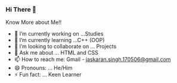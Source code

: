 ### Hi There 👋

<!--
**JaskaranSingh17/JaskaranSingh17** is a ✨ _special_ ✨ repository because its `README.md` (this file) appears on your GitHub profile.-->

Know More about Me!!

- 🔭 I’m currently working on ...Studies
- 🌱 I’m currently learning ...C++ (OOP)
- 👯 I’m looking to collaborate on ... Projects
- 💬 Ask me about ... HTML and CSS
- 📫 How to reach me: Gmail - jaskaran.singh.170506@gmail.com
- 😄 Pronouns: ... He/Him
- ⚡ Fun fact: ... Keen Learner

